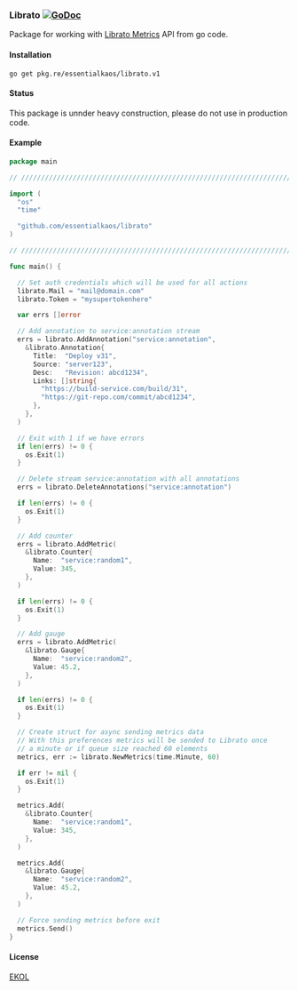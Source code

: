 ### Librato [![GoDoc](https://godoc.org/github.com/essentialkaos/librato?status.svg)](https://godoc.org/github.com/essentialkaos/librato)

Package for working with [Librato Metrics](https://www.librato.com) API from go code.

#### Installation

````
go get pkg.re/essentialkaos/librato.v1
````

#### Status

This package is unnder heavy construction, please do not use in production code.

#### Example

```Go
package main

// ////////////////////////////////////////////////////////////////////////////////// //

import (
  "os"
  "time"

  "github.com/essentialkaos/librato"
)

// ////////////////////////////////////////////////////////////////////////////////// //

func main() {

  // Set auth credentials which will be used for all actions
  librato.Mail = "mail@domain.com"
  librato.Token = "mysupertokenhere"

  var errs []error

  // Add annotation to service:annotation stream
  errs = librato.AddAnnotation("service:annotation",
    &librato.Annotation{
      Title:  "Deploy v31",
      Source: "server123",
      Desc:   "Revision: abcd1234",
      Links: []string{
        "https://build-service.com/build/31",
        "https://git-repo.com/commit/abcd1234",
      },
    },
  )

  // Exit with 1 if we have errors
  if len(errs) != 0 {
    os.Exit(1)
  }

  // Delete stream service:annotation with all annotations
  errs = librato.DeleteAnnotations("service:annotation")

  if len(errs) != 0 {
    os.Exit(1)
  }

  // Add counter
  errs = librato.AddMetric(
    &librato.Counter{
      Name:  "service:random1",
      Value: 345,
    },
  )

  if len(errs) != 0 {
    os.Exit(1)
  }

  // Add gauge
  errs = librato.AddMetric(
    &librato.Gauge{
      Name:  "service:random2",
      Value: 45.2,
    },
  )

  if len(errs) != 0 {
    os.Exit(1)
  }

  // Create struct for async sending metrics data
  // With this preferences metrics will be sended to Librato once
  // a minute or if queue size reached 60 elements
  metrics, err := librato.NewMetrics(time.Minute, 60)

  if err != nil {
    os.Exit(1)
  }

  metrics.Add(
    &librato.Counter{
      Name:  "service:random1",
      Value: 345,
    },
  )

  metrics.Add(
    &librato.Gauge{
      Name:  "service:random2",
      Value: 45.2,
    },
  )

  // Force sending metrics before exit
  metrics.Send()
}
```

#### License

[EKOL](https://essentialkaos.com/ekol)
